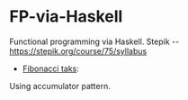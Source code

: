# FP-via-Haskell
Functional programming via Haskell. Stepik -- https://stepik.org/course/75/syllabus

* [Fibonacci taks](Fibonacci.hs):

Using accumulator pattern.
